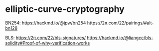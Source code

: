 # elliptic-curve-cryptography

BN254:
https://hackmd.io/@jpw/bn254
https://2π.com/22/pairings/#alt-bn128


BLS:
https://2π.com/22/bls-signatures/
https://hackmd.io/@liangcc/bls-solidity#Proof-of-why-verification-works
